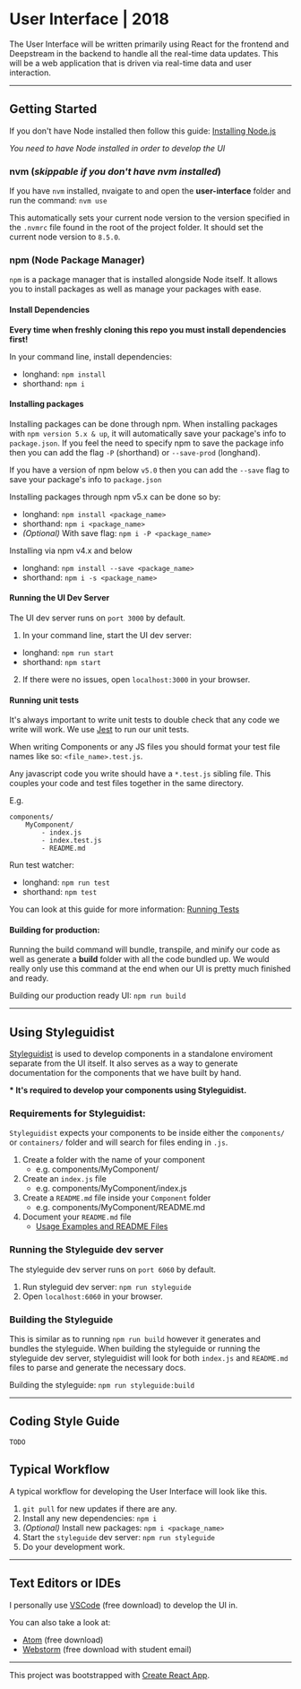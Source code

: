 # User Interface | 2018

The User Interface will be written primarily using React for the frontend and Deepstream in the backend to handle all the real-time data updates. This will be a web application that is driven via real-time data and user interaction.

----

## Getting Started

If you don't have Node installed then follow this guide: [Installing Node.js](Installing-Node.md)

_You need to have Node installed in order to develop the UI_

### nvm (_skippable if you don't have nvm installed_)

If you have `nvm` installed, nvaigate to and open the **user-interface** folder and run the command: `nvm use`

This automatically sets your current node version to the version specified in the `.nvmrc` file found in the root of the project folder. It should set the current node version to `8.5.0`.

### npm (Node Package Manager)

`npm` is a package manager that is installed alongside Node itself. It allows you to install packages as well as manage your packages with ease. 

#### Install Dependencies

**Every time when freshly cloning this repo you must install dependencies first!**

In your command line, install dependencies:
- longhand: `npm install`
- shorthand: `npm i`

#### Installing packages

Installing packages can be done through npm. When installing packages with `npm version 5.x & up`, it will automatically save your package's info to `package.json`. If you feel the need to specify npm to save the package info then you can add the flag `-P` (shorthand) or `--save-prod` (longhand).

If you have a version of npm below `v5.0` then you can add the `--save` flag to save your package's info to `package.json` 

Installing packages through npm v5.x can be done so by:
- longhand: `npm install <package_name>`
- shorthand: `npm i <package_name>`
- _(Optional)_ With save flag: `npm i -P <package_name>`

Installing via npm v4.x and below
- longhand: `npm install --save <package_name>`
- shorthand: `npm i -s <package_name>`

#### Running the UI Dev Server

The UI dev server runs on `port 3000` by default.

1. In your command line, start the UI dev server:
- longhand: `npm run start`
- shorthand: `npm start`

2. If there were no issues, open `localhost:3000` in your browser.

#### Running unit tests

It's always important to write unit tests to double check that any code we write will work. We use [Jest](https://facebook.github.io/jest/) to run our unit tests.

When writing Components or any JS files you should format your test file names like so: `<file_name>.test.js`. 

Any javascript code you write should have a `*.test.js` sibling file.
This couples your code and test files together in the same directory.

E.g. 

```
components/
    MyComponent/
        - index.js
        - index.test.js
        - README.md
``` 

Run test watcher: 
- longhand: `npm run test`
- shorthand: `npm test`

You can look at this guide for more information: [Running Tests](https://github.com/facebookincubator/create-react-app/blob/master/packages/react-scripts/template/README.md#running-tests)

#### Building for production:

Running the build command will bundle, transpile, and minify our code as well as generate a **build** folder with all the code bundled up. We would really only use this command at the end when our UI is pretty much finished and ready.

Building our production ready UI: `npm run build`

----

## Using Styleguidist

[Styleguidist](https://github.com/styleguidist/react-styleguidist) is used to develop components in a standalone enviroment separate from the UI itself. It also serves as a way to generate documentation for the components that we have built by hand. 

**\* It's required to develop your components using Styleguidist.**

### Requirements for Styleguidist:

`Styleguidist` expects your components to be inside either the `components/` or `containers/` folder and will search for files ending in `.js`. 

1. Create a folder with the name of your component
    - e.g. components/MyComponent/
2. Create an `index.js` file
    - e.g. components/MyComponent/index.js
3. Create a `README.md` file inside your `Component` folder
    - e.g. components/MyComponent/README.md
4. Document your `README.md` file
    - [Usage Examples and README Files](https://react-styleguidist.js.org/docs/documenting.html#usage-examples-and-readme-files)

### Running the Styleguide dev server

The styleguide dev server runs on `port 6060` by default.
1. Run styleguid dev server: `npm run styleguide`
2. Open `localhost:6060` in your browser.

### Building the Styleguide

This is similar as to running `npm run build` however it generates and bundles the styleguide. When building the styleguide or running the styleguide dev server, styleguidist will look for both `index.js` and `README.md` files to parse and generate the necessary docs. 

Building the styleguide: `npm run styleguide:build`

----

## Coding Style Guide

`TODO`

## Typical Workflow

A typical workflow for developing the User Interface will look like this.

1. `git pull` for new updates if there are any.
2. Install any new dependencies: `npm i`
3. _(Optional)_ Install new packages: `npm i <package_name>`
3. Start the `styleguide` dev server: `npm run styleguide`
4. Do your development work.

----

## Text Editors or IDEs

I personally use [VSCode](https://code.visualstudio.com/) (free download) to develop the UI in.

You can also take a look at:
- [Atom](https://atom.io/) (free download)
- [Webstorm](https://www.jetbrains.com/webstorm/) (free download with student email)

----

This project was bootstrapped with [Create React App](https://github.com/facebookincubator/create-react-app).